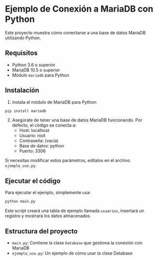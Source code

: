 # Ejemplo de Conexión a MariaDB con Python

Este proyecto muestra cómo conectarse a una base de datos MariaDB utilizando Python.

## Requisitos

- Python 3.6 o superior
- MariaDB 10.5 o superior
- Módulo `mariadb` para Python

## Instalación

1. Instala el módulo de MariaDB para Python:

```bash
pip install mariadb
```

2. Asegúrate de tener una base de datos MariaDB funcionando. Por defecto, el código se conecta a:
   - Host: localhost
   - Usuario: root
   - Contraseña: (vacía)
   - Base de datos: python
   - Puerto: 3306

Si necesitas modificar estos parámetros, edítalos en el archivo `ejemplo_uso.py`.

## Ejecutar el código

Para ejecutar el ejemplo, simplemente usa:

```bash
python main.py
```

Este script creará una tabla de ejemplo llamada `usuarios`, insertará un registro y mostrará los datos almacenados.

## Estructura del proyecto

- `main.py`: Contiene la clase `Database` que gestiona la conexión con MariaDB
- `ejemplo_uso.py`: Un ejemplo de cómo usar la clase Database 